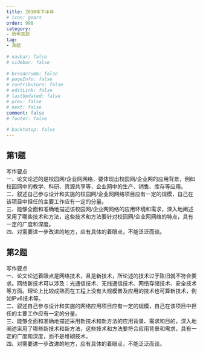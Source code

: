 ```yaml
---  
title: 2010年下半年  
# icon: gears  
order: 998  
category:  
- 历年真题  
tag:  
- 真题  
  
# navbar: false  
# sidebar: false  
  
# breadcrumb: false  
# pageInfo: false  
# contributors: false  
# editLink: false  
# lastUpdated: false  
# prev: false  
# next: false  
comment: false  
# footer: false  
  
# backtotop: false  
---  
```

## 第1题 ##

写作要点  
一、论文论述的是校园网/企业网网络，要体现出校园网/企业网的应用背景，例如校园网中的教学、科研、资源共享等，企业网中的生产、销售、库存等应用。  
二、叙述自己参与设计和实施的校园网/企业网网络项目应有一定的规模，自己在该项目中担任的主要工作应有一定的分量。  
三、能够全面和准确地描述该校园网/企业网网络的应用环境和需求，深入地阐述采用了哪些技术和方法，这些技术和方法要针对校园网/企业网网络的特点，具有一定的广度和深度。  
四、对需要进一步改进的地方，应有具体的着眼点，不能泛泛而谈。  


## 第2题 ##

写作要点  
一、论文论述着眼点是网络技术，且是新技术，所论述的技术过于陈旧就不符合要求。网络新技术可以涉及：光通信技术、无线通信技术、网络存储技术、安全技术等方面。理论上比较成熟而在工程上没有大规模普及应用的技术也可算新技术，例如IPv6技术等。  
二、叙述自己参与设计和实施的网络应用项目应有一定的规模，自己在该项目中担任的主要工作应有一定的分量。  
三、能够全面和准确地描述采用新技术和新方法的应用背景、需求和目的，深入地阐述采用了哪些新技术和新方法，这些技术和方法要符合应用背景和需求，具有一定的广度和深度，而不是堆砌技术。  
四、对需要进一步改进的地方，应有具体的着眼点，不能泛泛而谈。  

